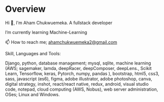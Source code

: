 # Overview

Hi 👋, I'm Aham Chukwuemeka.
A fullstack developer

I’m currently learning Machine-Learning

📫 How to reach me; ahamchukwuemeka2@gmail.com

Skill, Languages and Tools:

Django,
python,
database management; mysql, sqlite,
machine learning (AWS; sagemaker, lamda, deepRacer, deepComposer, deepLens., Scikit Learn, Tensorflow, keras, Pytorch, numpy, pandas ),
bootstrap,
html5,
css3, 
sass,
javascript (es6),
figma, 
adobe illustrator, 
adobe photoshop,
canva,
digital strategy,
inshot,
react/react native,
redux,
android,
visual studio code,
notepad,
cloud computing (AWS, Nobus),
web server administration, 
OSes; Linux and Windows. 
